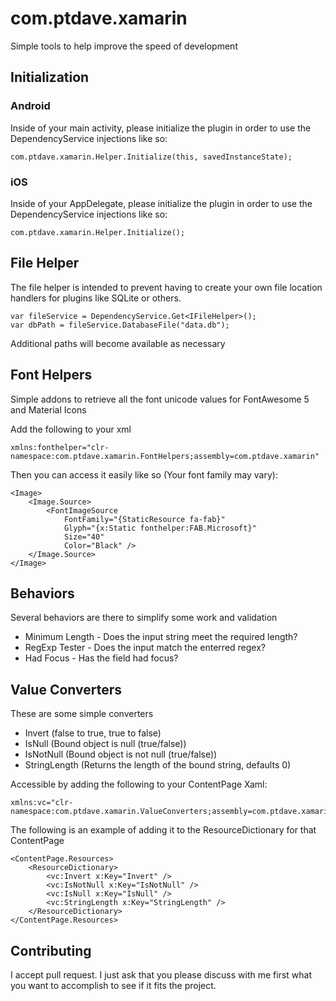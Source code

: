 # com.ptdave.xamarin
Simple tools to help improve the speed of development

## Initialization

### Android
Inside of your main activity, please initialize the plugin in order to use the DependencyService injections like so:
```
com.ptdave.xamarin.Helper.Initialize(this, savedInstanceState);
```

### iOS
Inside of your AppDelegate, please initialize the plugin in order to use the DependencyService injections like so:
```
com.ptdave.xamarin.Helper.Initialize();
```

## File Helper
The file helper is intended to prevent having to create your own file location handlers for plugins like SQLite or others.

```
var fileService = DependencyService.Get<IFileHelper>();
var dbPath = fileService.DatabaseFile("data.db");
```

Additional paths will become available as necessary


## Font Helpers
Simple addons to retrieve all the font unicode values for FontAwesome 5 and Material Icons

Add the following to your xml

```
xmlns:fonthelper="clr-namespace:com.ptdave.xamarin.FontHelpers;assembly=com.ptdave.xamarin"
```

Then you can access it easily like so (Your font family may vary):
```
<Image>
    <Image.Source>
        <FontImageSource
            FontFamily="{StaticResource fa-fab}"
            Glyph="{x:Static fonthelper:FAB.Microsoft}"
            Size="40"
            Color="Black" />
    </Image.Source>
</Image>
```

## Behaviors
Several behaviors are there to simplify some work and validation
- Minimum Length - Does the input string meet the required length?
- RegExp Tester - Does the input match the enterred regex?
- Had Focus - Has the field had focus?

## Value Converters
These are some simple converters
 - Invert (false to true, true to false)
 - IsNull (Bound object is null (true/false))
 - IsNotNull (Bound object is not null (true/false))
 - StringLength (Returns the length of the bound string, defaults 0)


 Accessible by adding the following to your ContentPage Xaml:
 ```
xmlns:vc="clr-namespace:com.ptdave.xamarin.ValueConverters;assembly=com.ptdave.xamarin"
```

The following is an example of adding it to the ResourceDictionary for that ContentPage
```
<ContentPage.Resources>
    <ResourceDictionary>
        <vc:Invert x:Key="Invert" />
        <vc:IsNotNull x:Key="IsNotNull" />
        <vc:IsNull x:Key="IsNull" />
        <vc:StringLength x:Key="StringLength" />
    </ResourceDictionary>
</ContentPage.Resources>
```

## Contributing
I accept pull request. I just ask that you please discuss with me first what you want to accomplish to see if it fits the project.